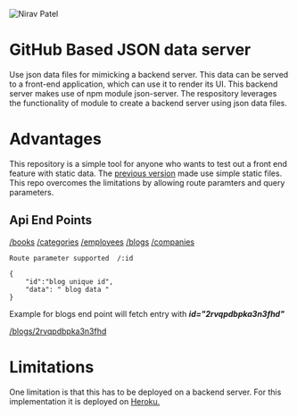 ![Nirav Patel](https://cdn.fs.teachablecdn.com/mCT5A6Z1ReeavARaYGRD)

# GitHub Based JSON data server

Use json data files for mimicking a backend server. This data can be served to a front-end application, which can use it to render its UI. This backend server makes use of npm module json-server.
The respository leverages the functionality of module to create a backend server using json data files.

# Advantages

This repository is a simple tool for anyone who wants to test out a front end feature with static data. The [previous version](https://github.com/niravkpatel28/json-data-server) made use simple static files. This repo overcomes the limitations by allowing route paramters and query parameters.

## Api End Points

[/books](https://heroku-json-data-server.herokuapp.com/books)
[/categories](https://heroku-json-data-server.herokuapp.com/categories)
[/employees](https://heroku-json-data-server.herokuapp.com/employees)
[/blogs](https://heroku-json-data-server.herokuapp.com/blogs)
[/companies](https://heroku-json-data-server.herokuapp.com/companies)

    Route parameter supported  /:id

    {
        "id":"blog unique id",
        "data": " blog data "
    }

Example for blogs end point will fetch entry with **_id="2rvqpdbpka3n3fhd"_**

[/blogs/2rvqpdbpka3n3fhd](https://heroku-json-data-server.herokuapp.com/blogs/2rvqpdbpka3n3fhd)

# Limitations

One limitation is that this has to be deployed on a backend server. For this implementation it is deployed on [Heroku.](https://www.heroku.com/)
